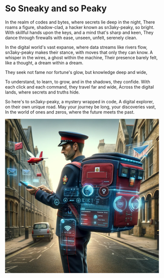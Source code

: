 # So Sneaky and so Peaky

In the realm of codes and bytes, where secrets lie deep in the night,
There roams a figure, shadow-clad, a hacker known as sn3aky-peaky, so bright.
With skillful hands upon the keys, and a mind that's sharp and keen,
They dance through firewalls with ease, unseen, unfelt, serenely clean.

In the digital world's vast expanse, where data streams like rivers flow,
sn3aky-peaky makes their stance, with moves that only they can know.
A whisper in the wires, a ghost within the machine,
Their presence barely felt, like a thought, a dream within a dream.

They seek not fame nor fortune's glow, but knowledge deep and wide,
<!-- https://elements.<WHO IS ON THE PICTURE?>.com/redirect?entityId=33323433-a1f11c1f-88d0-42cf-ba24-5de2e571170e&entityType=collection -->
To understand, to learn, to grow, and in the shadows, they confide.
With each click and each command, they travel far and wide,
Across the digital lands, where secrets and truths hide.

So here's to sn3aky-peaky, a mystery wrapped in code,
A digital explorer, on their own unique road.
May your journey be long, your discoveries vast,
In the world of ones and zeros, where the future meets the past.

![Who is this?](whoisthispng.png)
